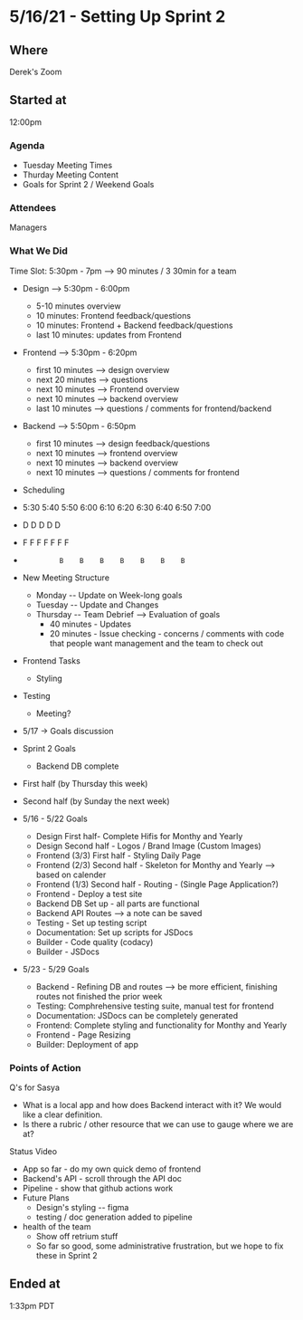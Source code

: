 # 5/16/21 - Setting Up Sprint 2

## Where
Derek's Zoom

## Started at
12:00pm

### Agenda
- Tuesday Meeting Times
- Thurday Meeting Content
- Goals for Sprint 2 / Weekend Goals

### Attendees
Managers

### What We Did
Time Slot: 5:30pm - 7pm --> 90 minutes / 3 30min for a team
- Design --> 5:30pm - 6:00pm
  - 5-10 minutes overview
  - 10 minutes: Frontend feedback/questions
  - 10 minutes: Frontend + Backend feedback/questions
  - last 10 minutes: updates from Frontend
- Frontend --> 5:30pm - 6:20pm
  - first 10 minutes --> design overview
  - next 20 minutes --> questions
  - next 10 minutes --> Frontend overview
  - next 10 minutes --> backend overview 
  - last 10 minutes --> questions / comments for frontend/backend
- Backend --> 5:50pm - 6:50pm
  - first 10 minutes --> design feedback/questions
  - next 10 minutes --> frontend overview
  - next 10 minutes --> backend overview
  - next 10 minutes --> questions / comments for frontend
- Scheduling
-  5:30 5:40 5:50 6:00 6:10 6:20 6:30 6:40 6:50 7:00
-    D    D    D    D    D          
-    F    F    F    F    F    F    F            
-              B    B    B    B    B    B    B

- New Meeting Structure
  - Monday -- Update on Week-long goals
  - Tuesday -- Update and Changes
  - Thursday -- Team Debrief --> Evaluation of goals
    - 40 minutes - Updates 
    - 20 minutes - Issue checking - concerns / comments with code that people want management and the team to check out

- Frontend Tasks
  - Styling

- Testing
  - Meeting?

- 5/17 -> Goals discussion

- Sprint 2 Goals
  - Backend DB complete


- First half (by Thursday this week)
- Second half (by Sunday the next week)
- 5/16 - 5/22 Goals
  - Design First half- Complete Hifis for Monthy and Yearly
  - Design Second half - Logos / Brand Image (Custom Images)
  - Frontend (3/3) First half - Styling Daily Page
  - Frontend (2/3) Second half - Skeleton for Monthy and Yearly --> based on calender
  - Frontend (1/3) Second half - Routing - (Single Page Application?)
  - Frontend - Deploy a test site
  - Backend DB Set up - all parts are functional
  - Backend API Routes --> a note can be saved
  - Testing - Set up testing script
  - Documentation: Set up scripts for JSDocs
  - Builder - Code quality (codacy)
  - Builder - JSDocs
  
- 5/23 - 5/29 Goals
  - Backend - Refining DB and routes --> be more efficient, finishing routes not finished the prior week
  - Testing: Comphrehensive testing suite, manual test for frontend
  - Documentation: JSDocs can be completely generated
  - Frontend: Complete styling and functionality for Monthy and Yearly 
  - Frontend - Page Resizing
  - Builder: Deployment of app

### Points of Action
Q's for Sasya
- What is a local app and how does Backend interact with it? We would like a clear definition. 
- Is there a rubric / other resource that we can use to gauge where we are at?

Status Video
- App so far - do my own quick demo of frontend
- Backend's API - scroll through the API doc
- Pipeline - show that github actions work
- Future Plans
  - Design's styling -- figma
  - testing / doc generation added to pipeline
- health of the team
  - Show off retrium stuff
  - So far so good, some administrative frustration, but we hope to fix these in Sprint 2

## Ended at
1:33pm PDT